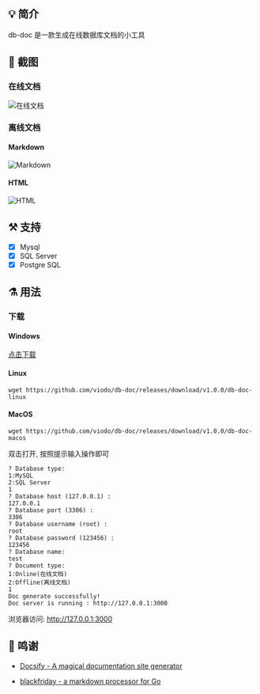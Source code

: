 ## 💡 简介

db-doc 是一款生成在线数据库文档的小工具


## 📸 截图

### 在线文档

![在线文档](https://gitee.com/czxtc/note-pic-repo/raw/master//note/20210323153924.png)

### 离线文档

#### Markdown

![Markdown](https://gitee.com/czxtc/note-pic-repo/raw/master//note/20210323154242.png)

#### HTML

![HTML](https://gitee.com/czxtc/note-pic-repo/raw/master//note/20210323154126.png)


## ⚒️ 支持

* [x] Mysql  
* [x] SQL Server
* [x] Postgre SQL    

## ⚗ 用法

### 下载

#### Windows

[点击下载](https://github.com/viodo/db-doc/releases/download/v1.0.0/db-doc-win.exe) 

#### Linux

```
wget https://github.com/viodo/db-doc/releases/download/v1.0.0/db-doc-linux
```

#### MacOS

```
wget https://github.com/viodo/db-doc/releases/download/v1.0.0/db-doc-macos
```

双击打开, 按照提示输入操作即可

```shell
? Database type:
1:MySQL
2:SQL Server
1
? Database host (127.0.0.1) :
127.0.0.1
? Database port (3306) :
3306
? Database username (root) :
root
? Database password (123456) :
123456
? Database name:
test
? Document type:
1:Online(在线文档)
2:Offline(离线文档)
1
Doc generate successfully!
Doc server is running : http://127.0.0.1:3000
```
浏览器访问: http://127.0.0.1:3000

## 🙏 鸣谢

* [Docsify - A magical documentation site generator](https://docsify.js.org)

* [blackfriday - a markdown processor for Go](https://github.com/russross/blackfriday)